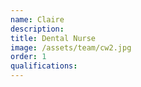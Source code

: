 ```yaml
---
name: Claire
description:
title: Dental Nurse
image: /assets/team/cw2.jpg
order: 1
qualifications:
---
```

